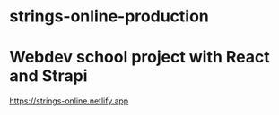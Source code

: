 # strings-online-production
# Webdev school project with React and Strapi
https://strings-online.netlify.app
